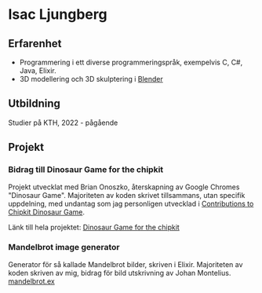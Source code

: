 # Isac Ljungberg

## Erfarenhet
- Programmering i ett diverse programmeringspråk, exempelvis C, C#, Java, Elixir.
- 3D modellering och 3D skulptering i [Blender](https://www.blender.org/)

## Utbildning
Studier på KTH, 2022 - pågående

## Projekt
### Bidrag till Dinosaur Game for the chipkit
Projekt utvecklat med Brian Onoszko, återskapning av Google Chromes "Dinosaur Game". Majoriteten av koden skrivet tillsammans, utan specifik uppdelning, med undantag som jag personligen utvecklad i [Contributions to Chipkit Dinosaur Game](https://github.com/IsacLjungberg/Contributions-to-Chipkit-Dinosaur-Game).

Länk till hela projektet: [Dinosaur Game for the chipkit](https://github.com/BrianOnoszko/Dinosaur-Game-for-the-ChipKIT)

### Mandelbrot image generator
Generator för så kallade Mandelbrot bilder, skriven i Elixir. Majoriteten av koden skriven av mig, bidrag för bild utskrivning av Johan Montelius.
[mandelbrot.ex](mandelbrot.ex)
